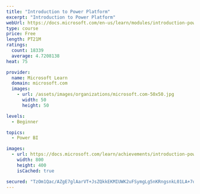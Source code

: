 ```yaml
---
title: "Introduction to Power Platform"
excerpt: "Introduction to Power Platform"
webUrl: https://docs.microsoft.com/en-us/learn/modules/introduction-power-platform/
type: course
price: Free
length: PT21M
ratings:
  count: 18339
  average: 4.7208138
heat: 75

provider:
  name: Microsoft Learn
  domain: microsoft.com
  images:
    - url: /assets/images/organizations/microsoft.com-50x50.jpg
      width: 50
      height: 50

levels:
  - Beginner

topics:
  - Power BI

images:
  - url: https://docs.microsoft.com/learn/achievements/introduction-power-platform-social.png
    width: 800
    height: 400
    isCached: true

secured: "TzOm1Qac/AZgE7glAarVT+JsZQkkEKMIUWK2uFSymgLg5nKRngsnkL01LA+7qHeBLz3iJfAaZk1Bl+0JijOTqJc2hIZYA5CxFRc2SNgMYyOlLjyzGUyt0AVg0wcutPWJHRJtf8oczUIUzT6SOTp0s0ytz38+R/maDB9yTHFp1f6Q1BKGZNo4bALxY8DWPAq9INvQpSzEvdqD9bSq93WEERaEPhcqT2TmTQAjLqM359/7yilygxq8ZAK72klIkOKWvKTAdynK7rP+vU9EBNW+5cWsYlar/LEQXjp4TkUPxKv1B4dVI/qy4cI+Ym6AOEJNfyBDIHi5e/AHhLd1vV285MmBLNiKJTvUW9x+br/mJ0kHc4R3sHemUTiGi3pExXq5vTr6m1AKdpfB5maUtozDoElmXlCbLGZSMBAdh/08ie/o2HGj3QEBC3u2+lBcOleF;+lAV0GUwRpt45WFezAjpGQ=="
---
```



